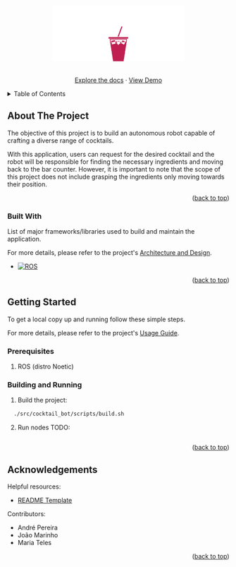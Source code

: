 <a name="readme-top"></a>


<!-- PROJECT LOGO -->
<br />
<div align="center">
  <a href="">
    <img src="images/cocktail_bot-logo.png" alt="Logo" width="300">
  </a>


  <p align="center">
    <br />
    <a href="./docs/">Explore the docs</a>
    ·
    <a href="./docs/">View Demo</a>
  </p>
</div>



<!-- TABLE OF CONTENTS -->
<details>
  <summary>Table of Contents</summary>
  <ol>
    <li>
      <a href="#about-the-project">About The Project</a>
      <ul>
        <li><a href="#built-with">Built With</a></li>
      </ul>
    </li>
    <li>
      <a href="#getting-started">Getting Started</a>
      <ul>
        <li><a href="#prerequisites">Prerequisites</a></li>
        <li><a href="#building-and-running">Building and Running</a></li>
      </ul>
    </li>
  </ol>
</details>



<!-- ABOUT THE PROJECT -->
## About The Project

The objective of this project is to build an autonomous robot capable of crafting a diverse range of cocktails.

With this application, users can request for the desired cocktail and the robot will be responsible for finding the necessary ingredients and moving back to the bar counter. However, it is important to note that the scope of this project does not include grasping the ingredients only moving towards their position. 

<p align="right">(<a href="#readme-top">back to top</a>)</p>

### Built With

List of major frameworks/libraries used to build and maintain the application.

For more details, please refer to the project's [Architecture and Design](./docs/architecture_design.md).


* [![ROS][ROS]][ROS-url]


<p align="right">(<a href="#readme-top">back to top</a>)</p>



<!-- GETTING STARTED -->
## Getting Started

To get a local copy up and running follow these simple steps.

For more details, please refer to the project's [Usage Guide](./docs/usage_guide.md).

### Prerequisites

1. ROS (distro Noetic)

### Building and Running

1. Build the project:
```bash
  ./src/cocktail_bot/scripts/build.sh
```

2. Run nodes TODO:
```bash

```


<p align="right">(<a href="#readme-top">back to top</a>)</p>



<!-- ACKNOWLEDGEMENTS -->
## Acknowledgements

Helpful resources:

* [README Template](https://github.com/othneildrew/Best-README-Template)

Contributors:
- André Pereira
- João Marinho
- Maria Teles

<p align="right">(<a href="#readme-top">back to top</a>)</p>



<!-- MARKDOWN LINKS & IMAGES -->
<!-- https://www.markdownguide.org/basic-syntax/#reference-style-links -->
[ROS]: https://img.shields.io/badge/ros-%230A0FF9.svg?style=for-the-badge&logo=ros&logoColor=white
[ROS-url]: http://wiki.ros.org/noetic

